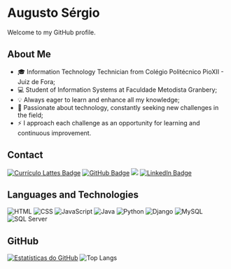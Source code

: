 # Augusto Sérgio

Welcome to my GitHub profile.

## About Me

- 🎓 Information Technology Technician from Colégio Politécnico PioXII - Juiz de Fora;
- 💻 Student of Information Systems at Faculdade Metodista Granbery;
- 💡 Always eager to learn and enhance all my knowledge;
- 🚀 Passionate about technology, constantly seeking new challenges in the field;
- ⚡ I approach each challenge as an opportunity for learning and continuous improvement.

## Contact

[![Currículo Lattes Badge](https://img.shields.io/badge/-Lattes-%231867b3?style=for-the-badge&logo=orcid&logoColor=white)](http://lattes.cnpq.br/3052899187001757)
[![GitHub Badge](https://img.shields.io/badge/-GitHub-%23181717?style=for-the-badge&logo=github&logoColor=white)](https://github.com/asergioscosta)
<a href = "mailto: asergioscosta@gmail.com"><img src="https://img.shields.io/badge/-Gmail-%23D14836?style=for-the-badge&logo=gmail&logoColor=white"></a>
[![LinkedIn Badge](https://img.shields.io/badge/-LinkedIn-%230077B5?style=for-the-badge&logo=linkedin&logoColor=white)](https://www.linkedin.com/in/asergioscosta/) 

## Languages and Technologies

![HTML](https://img.shields.io/badge/-HTML-%23E34F26?style=for-the-badge&logo=html5&logoColor=white)
![CSS](https://img.shields.io/badge/-CSS-%231572B6?style=for-the-badge&logo=css3&logoColor=white)
![JavaScript](https://img.shields.io/badge/-JavaScript-%23F7DF1E?style=for-the-badge&logo=javascript&logoColor=black)
![Java](https://img.shields.io/badge/-Java-%23E76F00?style=for-the-badge&logo=java&logoColor=white)
![Python](https://img.shields.io/badge/-Python-%233776AB?style=for-the-badge&logo=python&logoColor=white)
![Django](https://img.shields.io/badge/-Django-%23092E20?style=for-the-badge&logo=django&logoColor=white)
![MySQL](https://img.shields.io/badge/-MySQL-%234479A1?style=for-the-badge&logo=mysql&logoColor=white)
![SQL Server](https://img.shields.io/badge/-SQL%20Server-%23CC2927?style=for-the-badge&logo=microsoftsqlserver&logoColor=white)

## GitHub

[![Estatísticas do GitHub](https://github-readme-stats-eight-theta.vercel.app/api?username=asergioscosta&show_icons=true&theme=dracula&include_all_commits=true&count_private=true)](https://github.com/asergioscosta/?tab=follow) ![Top Langs](https://github-readme-stats-eight-theta.vercel.app/api/top-langs/?username=asergioscosta&layout=compact&langs_count=8&theme=dracula)
